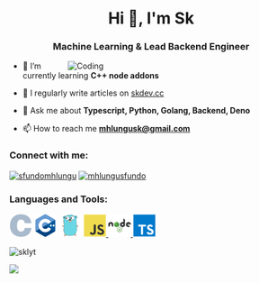 <h1 align="center">Hi 👋, I'm Sk</h1>
<h3 align="center">Machine Learning & Lead Backend Engineer</h3>
<img align="right" alt="Coding" width="400" src="https://media.giphy.com/media/qgQUggAC3Pfv687qPC/giphy.gif"/>


- 🌱 I’m currently learning **C++ node addons**

- 📝 I regularly write articles on [skdev.cc](https://www.skdev.cc/posts)

- 💬 Ask me about **Typescript, Python, Golang, Backend, Deno**

- 📫 How to reach me **mhlungusk@gmail.com**

<h3 align="left">Connect with me:</h3>
<p align="left">
<a href="https://dev.to/sfundomhlungu" target="blank"><img align="center" src="https://raw.githubusercontent.com/rahuldkjain/github-profile-readme-generator/master/src/images/icons/Social/devto.svg" alt="sfundomhlungu" height="30" width="40" /></a>
<a href="https://twitter.com/codelit09" target="blank"><img align="center" src="https://raw.githubusercontent.com/rahuldkjain/github-profile-readme-generator/master/src/images/icons/Social/twitter.svg" alt="mhlungusfundo" height="30" width="40" /></a>
</p>

<h3 align="left">Languages and Tools:</h3>

<p align="left"> 
  <a href="https://www.cprogramming.com/" target="_blank" rel="noreferrer"> <img src="https://raw.githubusercontent.com/devicons/devicon/master/icons/c/c-original.svg" alt="c" width="40" height="40"/></a>
  <a href="https://www.cprogramming.com/" target="_blank" rel="noreferrer"> <img src="https://raw.githubusercontent.com/devicons/devicon/refs/heads/master/icons/cplusplus/cplusplus-original.svg" alt="c" width="40" height="40"/></a>
    <a><img src="https://raw.githubusercontent.com/devicons/devicon/refs/heads/master/icons/go/go-original.svg" alt="golang"  width="40" height="40"/></a>
<a href="https://developer.mozilla.org/en-US/docs/Web/JavaScript" target="_blank" rel="noreferrer">  <img src="https://raw.githubusercontent.com/devicons/devicon/master/icons/javascript/javascript-original.svg" alt="javascript" width="40" height="40"/> </a>
<a href="https://nodejs.org" target="_blank" rel="noreferrer"> <img src="https://raw.githubusercontent.com/devicons/devicon/master/icons/nodejs/nodejs-original-wordmark.svg" alt="nodejs" width="40" height="40"/> </a>
<a href="https://www.typescriptlang.org/" target="_blank" rel="noreferrer"> <img src="https://raw.githubusercontent.com/devicons/devicon/master/icons/typescript/typescript-original.svg" alt="typescript" width="40" height="40"/> </a> </p>

<p><img align="center" src="https://github-readme-stats.vercel.app/api/top-langs?username=sklyt&show_icons=true&locale=en&layout=compact" alt="sklyt" /></p>

<p><img src="https://github-readme-stats.vercel.app/api?username=sklyt&show_icons=true"/></p>
